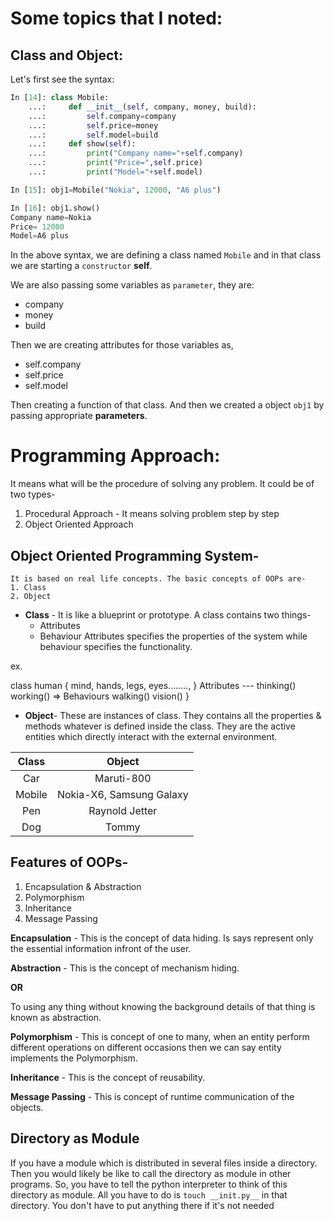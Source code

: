 # Some topics that I noted:

## Class and Object:

Let's first see the syntax:
```python
In [14]: class Mobile:
    ...:     def __init__(self, company, money, build):
    ...:         self.company=company
    ...:         self.price=money
    ...:         self.model=build
    ...:     def show(self):
    ...:         print("Company name="+self.company)
    ...:         print("Price=",self.price)
    ...:         print("Model="+self.model)

In [15]: obj1=Mobile("Nokia", 12000, "A6 plus")

In [16]: obj1.show()
Company name=Nokia
Price= 12000
Model=A6 plus
```

In the above syntax, we are defining a class named `Mobile` and in that class we are starting a `constructor` **self**.

We are also passing some variables as `parameter`, they are:
* company
* money
* build

Then we are creating attributes for those variables as,
* self.company
* self.price
* self.model

Then creating a function of that class. And then we created a object `obj1` by passing appropriate **parameters**.

# Programming Approach:
It means what will be the procedure of solving any problem. It could be of two types-
1) Procedural Approach - It means solving problem step by step
2) Object Oriented Approach

## Object Oriented Programming System-
	It is based on real life concepts. The basic concepts of OOPs are-
	1. Class
	2. Object

* **Class** - It is like a blueprint or prototype. A class contains two things-
	- Attributes
	- Behaviour
		Attributes specifies the properties of the system while behaviour specifies the functionality.

ex.

class human {
	mind, hands, legs, eyes........, } Attributes
	---
	thinking()
	working()			=> Behaviours
	walking()
	vision()
}

* **Object**- These are instances of class. They contains all the properties & methods whatever is defined inside the class.
	They are the active entities which directly interact with the external environment.

| **Class** | **Object**               |
| :---:     | :---:                    |
| Car       | Maruti-800               |
| Mobile    | Nokia-X6, Samsung Galaxy |
| Pen       | Raynold Jetter           |
| Dog       | Tommy                    |

## Features of OOPs-

1. Encapsulation & Abstraction
2. Polymorphism
3. Inheritance
4. Message Passing

**Encapsulation** - This is the concept of data hiding.
Is says represent only the essential information infront of the user.

**Abstraction** - This is the concept of mechanism hiding.

**OR**

To using any thing without knowing the background details of that thing is known as abstraction.

**Polymorphism** - This is concept of one to many, when an entity perform different operations on different occasions
then we can say entity implements the Polymorphism.

**Inheritance** - This is the concept of reusability.

**Message Passing** - This is concept of runtime communication of the objects.


## Directory as Module

If you have a module which is distributed in several files inside a directory.
Then you would likely be like to call the directory as module in other programs.
So, you have to tell the python interpreter to think of this directory as module.
All you have to do is `touch __init.py__` in that directory. You don't have to put
anything there if it's not needed
